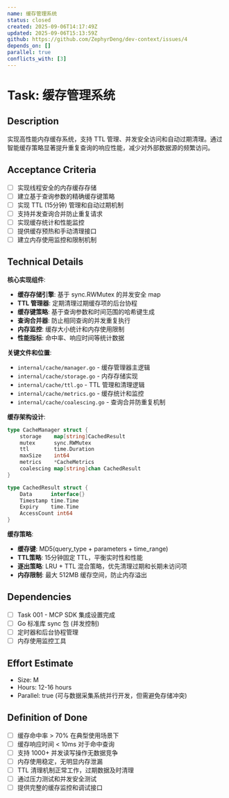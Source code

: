 ```yaml
---
name: 缓存管理系统
status: closed
created: 2025-09-06T14:17:49Z
updated: 2025-09-06T15:13:59Z
github: https://github.com/ZephyrDeng/dev-context/issues/4
depends_on: []
parallel: true
conflicts_with: [3]
---
```



# Task: 缓存管理系统

## Description
实现高性能内存缓存系统，支持 TTL 管理、并发安全访问和自动过期清理。通过智能缓存策略显著提升重复查询的响应性能，减少对外部数据源的频繁访问。

## Acceptance Criteria
- [ ] 实现线程安全的内存缓存存储
- [ ] 建立基于查询参数的精确缓存键策略
- [ ] 实现 TTL (15分钟) 管理和自动过期机制
- [ ] 支持并发查询合并防止重复请求
- [ ] 实现缓存统计和性能监控
- [ ] 提供缓存预热和手动清理接口
- [ ] 建立内存使用监控和限制机制

## Technical Details
**核心实现组件**:
- **缓存存储引擎**: 基于 sync.RWMutex 的并发安全 map
- **TTL 管理器**: 定期清理过期缓存项的后台协程
- **缓存键策略**: 基于查询参数和时间范围的哈希键生成
- **查询合并器**: 防止相同查询的并发重复执行
- **内存监控**: 缓存大小统计和内存使用限制
- **性能指标**: 命中率、响应时间等统计数据

**关键文件和位置**:
- `internal/cache/manager.go` - 缓存管理器主逻辑
- `internal/cache/storage.go` - 内存存储实现
- `internal/cache/ttl.go` - TTL 管理和清理逻辑
- `internal/cache/metrics.go` - 缓存统计和监控
- `internal/cache/coalescing.go` - 查询合并防重复机制

**缓存架构设计**:
```go
type CacheManager struct {
    storage    map[string]CachedResult
    mutex      sync.RWMutex
    ttl        time.Duration
    maxSize    int64
    metrics    *CacheMetrics
    coalescing map[string]chan CachedResult
}

type CachedResult struct {
    Data      interface{}
    Timestamp time.Time
    Expiry    time.Time
    AccessCount int64
}
```

**缓存策略**:
- **缓存键**: MD5(query_type + parameters + time_range)
- **TTL策略**: 15分钟固定 TTL，平衡实时性和性能
- **逐出策略**: LRU + TTL 混合策略，优先清理过期和长期未访问项
- **内存限制**: 最大 512MB 缓存空间，防止内存溢出

## Dependencies
- [ ] Task 001 - MCP SDK 集成设置完成
- [ ] Go 标准库 sync 包 (并发控制)
- [ ] 定时器和后台协程管理
- [ ] 内存使用监控工具

## Effort Estimate
- Size: M
- Hours: 12-16 hours
- Parallel: true (可与数据采集系统并行开发，但需避免存储冲突)

## Definition of Done
- [ ] 缓存命中率 > 70% 在典型使用场景下
- [ ] 缓存响应时间 < 10ms 对于命中查询
- [ ] 支持 1000+ 并发读写操作无数据竞争
- [ ] 内存使用稳定，无明显内存泄漏
- [ ] TTL 清理机制正常工作，过期数据及时清理
- [ ] 通过压力测试和并发安全测试
- [ ] 提供完整的缓存监控和调试接口
